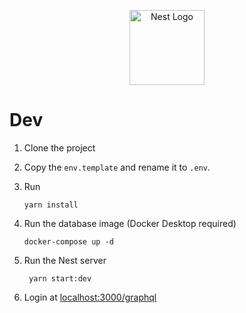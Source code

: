 <p align="center">
  <a href="http://nestjs.com/" target="blank"><img src="https://nestjs.com/img/logo-small.svg" width="120" alt="Nest Logo" /></a>
</p>

# Dev

1. Clone the project
2. Copy the ```env.template``` and rename it to ```.env```.
3. Run 
   ```
   yarn install
   ```

4. Run the database image (Docker Desktop required)
   ```
   docker-compose up -d
   ```

5. Run the Nest server
   ```
    yarn start:dev
   ```

6. Login at [localhost:3000/graphql](localhost:3000/graphql)